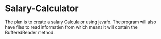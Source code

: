 # Salary-Calculator
The plan is to create a salary Calculator using javafx. The program will also have files to read information from which means it will contain the BufferedReader method.
